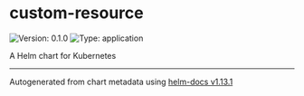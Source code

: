 # custom-resource

![Version: 0.1.0](https://img.shields.io/badge/Version-0.1.0-informational?style=flat-square) ![Type: application](https://img.shields.io/badge/Type-application-informational?style=flat-square)

A Helm chart for Kubernetes

----------------------------------------------
Autogenerated from chart metadata using [helm-docs v1.13.1](https://github.com/norwoodj/helm-docs/releases/v1.13.1)
